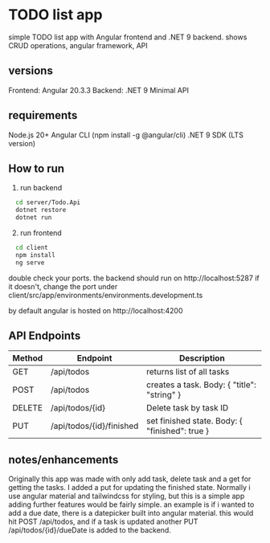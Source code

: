 # TODO list app

simple TODO list app with Angular frontend and .NET 9 backend. shows CRUD operations, angular framework, API

## versions
Frontend: Angular 20.3.3
Backend: .NET 9 Minimal API

## requirements

Node.js 20+
Angular CLI (npm install -g @angular/cli)
.NET 9 SDK (LTS version)

## How to run

1. run backend
``` bash
  cd server/Todo.Api
  dotnet restore
  dotnet run
```
2. run frontend
``` bash
  cd client
  npm install
  ng serve
```

double check your ports. the backend should run on http://localhost:5287
if it doesn't, change the port under client/src/app/environments/environments.development.ts

by default angular is hosted on http://localhost:4200

## API Endpoints
| Method | Endpoint           | Description              |
|--------|--------------------|--------------------------|
| GET    | /api/todos         | returns list of all tasks |
| POST   | /api/todos         | creates a task. Body: { "title": "string" } |
| DELETE | /api/todos/{id}    | Delete task by task ID   |
| PUT    | /api/todos/{id}/finished | set finished state. Body: { "finished": true } |


## notes/enhancements
Originally this app was made with only add task, delete task and a get for getting the tasks.
I added a put for updating the finished state. 
Normally i use angular material and tailwindcss for styling, but this is a simple app
adding further features would be fairly simple. an example is if i wanted to add a due date, there is a datepicker built into angular material. this would hit POST /api/todos, and if a task is updated another PUT /api/todos/{id}/dueDate is added to the backend.
